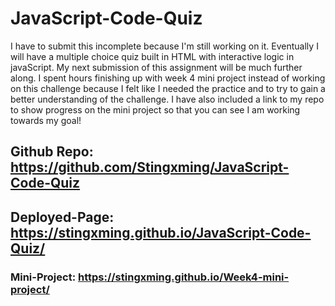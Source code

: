 # JavaScript-Code-Quiz

I have to submit this incomplete because I'm still working on it. Eventually I will have a multiple choice quiz built in HTML with interactive logic in javaScript. My next submission of this assignment will be much further along. I spent hours finishing up with week 4 mini project instead of working on this challenge because I felt like I needed the practice and to try to gain a better understanding of the challenge. I have also included a link to my repo to show progress on the mini project so that you can see I am working towards my goal!

## Github Repo: https://github.com/Stingxming/JavaScript-Code-Quiz

## Deployed-Page: https://stingxming.github.io/JavaScript-Code-Quiz/

### Mini-Project: https://stingxming.github.io/Week4-mini-project/
